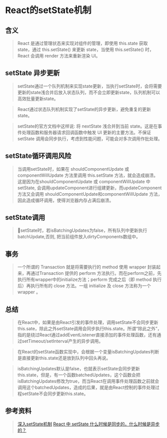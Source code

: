 # React的setState机制
## 含义
> React 是通过管理状态来实现对组件的管理，即使用 this.state 获取 state，通过 this.setState() 来更新 state，当使用 this.setState() 时，React 会调用 render 方法来重新渲染 UI。

## setState 异步更新
> setState通过一个队列机制来实现state更新，当执行setState时，会将需要更新的state浅合并后放入状态队列，而不会立即更新state，队列机制可以
高效批量更新state。

> React通过状态队列机制实现了setState的异步更新，避免重复的更新state。

> setState的官方文档中这样说: 将 nextState 浅合并到当前 state。这是在事件处理函数和服务器请求回调函数中触发 UI 更新的主要方法。不保证 setState 调用会同步执行，考虑到性能问题，可能会对多次调用作批处理。

## setState循环调用风险
> 当调用setState时，如果在 shouldComponentUpdate 或 componentWillUpdate 方法里调用 this.setState 方法，就会造成崩溃。
> 这是因为在shouldComponentUpdate 或 componentWillUpdate 中setState, 会调用updateComponent进行组建更新，而updateComponent 方法又会调用 shouldComponentUpdate和componentWillUpdate 方法，因此造成循环调用，使得浏览器内存占满后崩溃。

## setState调用
> setState时，若isBatchingUpdates为false，所有队列中更新执行batchUpdate,否则, 把当前组件放入dirtyComponents数组中。

## 事务
> 一个所谓的 Transaction 就是将需要执行的 method 使用 wrapper 封装起来，再通过Transaction 提供的 perform 方法执行。而在perform之前，先执行所有wrapper中的initialize方法；perform 完成之后（即 method 执行后）再执行所有的 close 方法。一组 initialize 及 close 方法称为一个 wrapper 。

## 总结
> 在React中，如果是由React引发的事件处理，调用setState不会同步更新this.sate，除此之外setState调用会同步执行this.state。所谓“除此之外”，指的是绕过React通过addEventListener直接添加的事件处理函数，还有通过setTimeout/setInterval产生的异步调用。

> 在React的setState函数实现中，会根据一个变量isBatchingUpdates判断是直接更新this.state还是放到队列中回头再说。

> isBatchingUpdates默认是false，也就表示setState会同步更新this.state，但是，有一个函数batchedUpdates，这个函数会把isBatchingUpdates修改为true，而当React在调用事件处理函数之前就会调用这个batchedUpdates，造成的后果，就是由React控制的事件处理过程setState不会同步更新this.state。
## 参考资料
> [深入setState机制](https://github.com/sisterAn/blog/issues/26)
> [React 中 setState 什么时候是同步的，什么时候是异步的？](https://github.com/Advanced-Frontend/Daily-Interview-Question/issues/17)